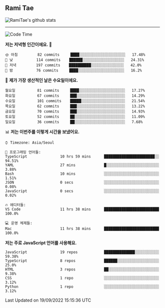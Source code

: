 ## Rami Tae

![RamiTae's github stats](https://github-readme-stats.vercel.app/api?username=RamiTae&show_icons=true&theme=tokyonight)

---
<!--START_SECTION:waka-->
![Code Time](http://img.shields.io/badge/Code%20Time-373%20hrs%2021%20mins-blue)

**저는 저녁형 인간이에요. 🦉** 

```text
🌞 아침         82 commits     ████░░░░░░░░░░░░░░░░░░░░░   17.48% 
🌆 낮　         114 commits    ██████░░░░░░░░░░░░░░░░░░░   24.31% 
🌃 저녁         197 commits    ██████████░░░░░░░░░░░░░░░   42.0% 
🌙 밤　         76 commits     ████░░░░░░░░░░░░░░░░░░░░░   16.2%

```
📅 **제가 가장 생산적인 날은 수요일이에요.** 

```text
월요일          81 commits     ████░░░░░░░░░░░░░░░░░░░░░   17.27% 
화요일          67 commits     ███░░░░░░░░░░░░░░░░░░░░░░   14.29% 
수요일          101 commits    █████░░░░░░░░░░░░░░░░░░░░   21.54% 
목요일          62 commits     ███░░░░░░░░░░░░░░░░░░░░░░   13.22% 
금요일          70 commits     ███░░░░░░░░░░░░░░░░░░░░░░   14.93% 
토요일          52 commits     ██░░░░░░░░░░░░░░░░░░░░░░░   11.09% 
일요일          36 commits     ██░░░░░░░░░░░░░░░░░░░░░░░   7.68%

```


📊 **저는 이번주를 이렇게 시간을 보냈어요.** 

```text
⌚︎ Timezone: Asia/Seoul

💬 프로그래밍 언어들: 
TypeScript               10 hrs 59 mins      ███████████████████████░░   94.51% 
YAML                     27 mins             █░░░░░░░░░░░░░░░░░░░░░░░░   3.88% 
Bash                     10 mins             ░░░░░░░░░░░░░░░░░░░░░░░░░   1.51% 
JSON                     0 secs              ░░░░░░░░░░░░░░░░░░░░░░░░░   0.08% 
JavaScript               0 secs              ░░░░░░░░░░░░░░░░░░░░░░░░░   0.02%

🔥 에디터들: 
VS Code                  11 hrs 38 mins      █████████████████████████   100.0%

💻 운영 체제들: 
Mac                      11 hrs 38 mins      █████████████████████████   100.0%

```

**저는 주로 JavaScript 언어를 사용해요.** 

```text
JavaScript               19 repos            ██████████████░░░░░░░░░░░   59.38% 
TypeScript               8 repos             ██████░░░░░░░░░░░░░░░░░░░   25.0% 
HTML                     3 repos             ██░░░░░░░░░░░░░░░░░░░░░░░   9.38% 
CSS                      1 repo              ░░░░░░░░░░░░░░░░░░░░░░░░░   3.12% 
Python                   1 repo              ░░░░░░░░░░░░░░░░░░░░░░░░░   3.12%

```



 Last Updated on 19/09/2022 15:15:36 UTC
<!--END_SECTION:waka-->
